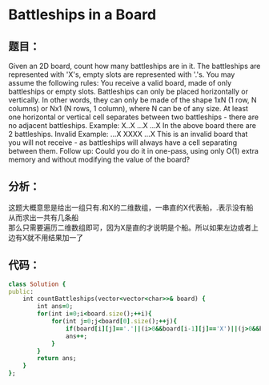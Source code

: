 # Battleships in a Board
## 题目：
Given an 2D board, count how many battleships are in it. The battleships are represented with 'X's, empty slots are represented with '.'s. You may assume the following rules:
You receive a valid board, made of only battleships or empty slots.
Battleships can only be placed horizontally or vertically. In other words, they can only be made of the shape 1xN (1 row, N columns) or Nx1 (N rows, 1 column), where N can be of any size.
At least one horizontal or vertical cell separates between two battleships - there are no adjacent battleships.
Example:
X..X
...X
...X
In the above board there are 2 battleships.
Invalid Example:
...X
XXXX
...X
This is an invalid board that you will not receive - as battleships will always have a cell separating between them.
Follow up:
Could you do it in one-pass, using only O(1) extra memory and without modifying the value of the board?

## 分析：
这题大概意思是给出一组只有.和X的二维数组，一串直的X代表船，.表示没有船<br>
从而求出一共有几条船<br>
那么只需要遍历二维数组即可，因为X是直的才说明是个船。所以如果左边或者上边有X就不用结果加一了<br>

## 代码：
```ruby
class Solution {
public:
    int countBattleships(vector<vector<char>>& board) {
        int ans=0;
        for(int i=0;i<board.size();++i){
            for(int j=0;j<board[0].size();++j){
                if(board[i][j]=='.'||(i>0&&board[i-1][j]=='X')||(j>0&&board[i][j-1]=='X')) continue;
                ans++;
            }
        }
        return ans;
    }
};
